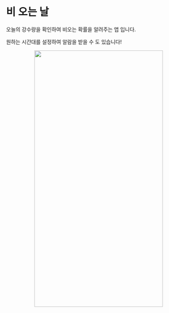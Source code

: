 <h1>비 오는 날</h1>

<p>오늘의 강수량을 확인하여 비오는 확률을 알려주는 앱 입니다.</p>
<p>원하는 시간대를 설정하여 알람을 받을 수 도 있습니다!</p>
<p align="center">
<img src="https://github.com/solotrining/rainy-days/assets/80872558/2a2451de-6008-44a4-a1b1-83be9152f188" width="350" height="700"/>
</p>
